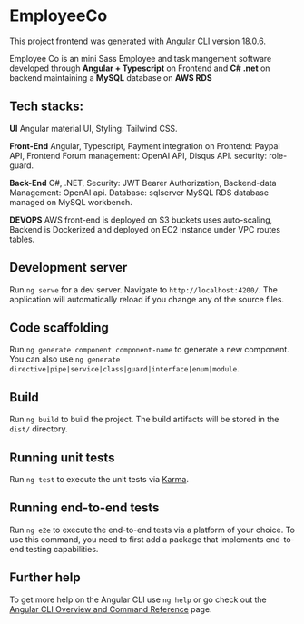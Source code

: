# EmployeeCo

This project frontend was generated with [Angular CLI](https://github.com/angular/angular-cli) version 18.0.6.

Employee Co is an mini Sass Employee and task mangement software developed through **Angular + Typescript** on Frontend and **C# .net** on backend maintaining a **MySQL** database on **AWS RDS**



## Tech stacks:

**UI** Angular material UI, Styling: Tailwind CSS.  


**Front-End** Angular, Typescript, Payment integration on Frontend: Paypal API, Frontend Forum management: OpenAI API, Disqus API. security: role-guard.   


**Back-End** C#, .NET, Security: JWT Bearer Authorization, Backend-data Management: OpenAI api. Database: sqlserver MySQL RDS database managed on MySQL workbench.


**DEVOPS** AWS front-end is deployed on S3 buckets uses auto-scaling, Backend is Dockerized and deployed on EC2 instance under VPC routes tables.  


## Development server

Run `ng serve` for a dev server. Navigate to `http://localhost:4200/`. The application will automatically reload if you change any of the source files.

## Code scaffolding

Run `ng generate component component-name` to generate a new component. You can also use `ng generate directive|pipe|service|class|guard|interface|enum|module`.

## Build

Run `ng build` to build the project. The build artifacts will be stored in the `dist/` directory.

## Running unit tests

Run `ng test` to execute the unit tests via [Karma](https://karma-runner.github.io).

## Running end-to-end tests

Run `ng e2e` to execute the end-to-end tests via a platform of your choice. To use this command, you need to first add a package that implements end-to-end testing capabilities.

## Further help

To get more help on the Angular CLI use `ng help` or go check out the [Angular CLI Overview and Command Reference](https://angular.dev/tools/cli) page.
